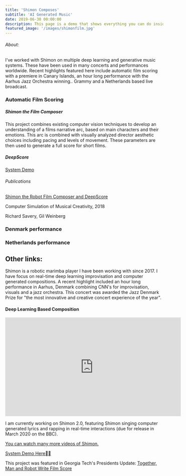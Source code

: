 ```yaml
---
title: 'Shimon Composes'
subtitle: 'AI Generated Music'
date: 2019-06-30 00:00:00
description: This page is a demo that shows everything you can do inside portfolio and blog posts.
featured_image: '/images/shimonfilm.jpg'
---
```

###### About:
I've worked with Shimon on multiple deep learning and generative music systems. These have been used in many concerts and performances worldwide. Recent highlights featured here include automatic film scoring with a premiere in Canary Islands, an hour long performance with the Aarhus Jazz Orchestra winning.. Grammy
and a Netherlands based live broadcast. 


### Automatic Film Scoring
##### Shimon the Film Composer
This project combines existing computer vision techniques to develop an understanding of a films narrative arc, based on main characters and their emotions. This arc is combined with visually analyzed director aesthetic choices including pacing and levels of movement. These parameters are then used to generate a full score for short films.

##### DeepScore

[System Demo](https://www.dropbox.com/s/czavyw1hkigejcc/Interfacedemolong.mp4?dl=0)


###### Publications
[Shimon the Robot Film Composer and DeepScore](https://www.researchgate.net/profile/Richard_Savery/publication/334971929_Shimon_the_Robot_Film_Composer_and_DeepScore/links/5d484cf992851cd046a41e7a/Shimon-the-Robot-Film-Composer-and-DeepScore.pd)

Computer Simulation of Musical Creativity, 2018

Richard Savery, Gil Weinberg




### Denmark performance



### Netherlands performance






## Other links:


Shimon is a robotic marimba player I have been working with since 2017. I have focus on real-time deep learning improvisation and computer generated compositions. A recent highlight included an hour long performance in Aarhus, Denmark combining CNN's for improvisation, visuals and a jazz orchestra. This concert was awarded the Jazz Denmark Prize for "the most innovative and creative concert experience of the year".


#### Deep Learning Based Composition
<iframe width="560" height="315" src="https://www.youtube.com/embed/lMkPAm8_Df4" frameborder="0" allow="accelerometer; autoplay; encrypted-media; gyroscope; picture-in-picture" allowfullscreen></iframe>


I am currently working on Shimon 2.0, featuring Shimon singing computer generated lyrics and rapping in real-time interactions (due for release in March 2020 on the BBC).

<a href="https://www.shimonrobot.com/" target="_blank">You can watch many more videos of Shimon.</a>


<!-- ![Shimon Robot Watching Film](/promo.shimon.watching.jpg) -->



<a href="https://www.dropbox.com/s/czavyw1hkigejcc/Interfacedemolong.mp4?dl=0" target="_blank">System Demo Here</a>


This project was featured in Georgia Tech's Presidents Update:
<a href="https://gtcmt.gatech.edu/news/shimon-savery-film-score" target="_blank">Together, Man and Robot Write Film Score</a>
